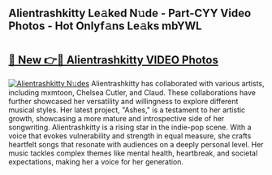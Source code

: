 ## Alientrashkitty Le𝚊ked N𝚞de - Part-CYY Video Photos - Hot Onlyf𝚊ns Le𝚊ks mbYWL

# <h2><a href="http://ab43002.deff.icu/?id=Alientrashkitty">🔗 New 👉🔴 Alientrashkitty VIDEO Photos</a></h2>

[![Alientrashkitty N𝚞des](https://i.imgur.com/rIISA9y.gif)](http://ab43002.deff.icu/?id=Alientrashkitty)
Alientrashkitty has collaborated with various artists, including mxmtoon, Chelsea Cutler, and Claud. These collaborations have further showcased her versatility and willingness to explore different musical styles. Her latest project, "Ashes," is a testament to her artistic growth, showcasing a more mature and introspective side of her songwriting. Alientrashkitty is a rising star in the indie-pop scene. With a voice that evokes vulnerability and strength in equal measure, she crafts heartfelt songs that resonate with audiences on a deeply personal level. Her music tackles complex themes like mental health, heartbreak, and societal expectations, making her a voice for her generation.
